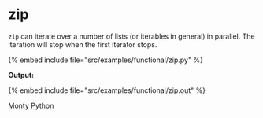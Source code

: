 # zip

`zip` can iterate over a number of lists (or iterables in general) in parallel. The iteration will stop when the first iterator stops.

{% embed include file="src/examples/functional/zip.py" %}

**Output:**

{% embed include file="src/examples/functional/zip.out" %}

[Monty Python](https://en.wikipedia.org/wiki/Monty_Python)


